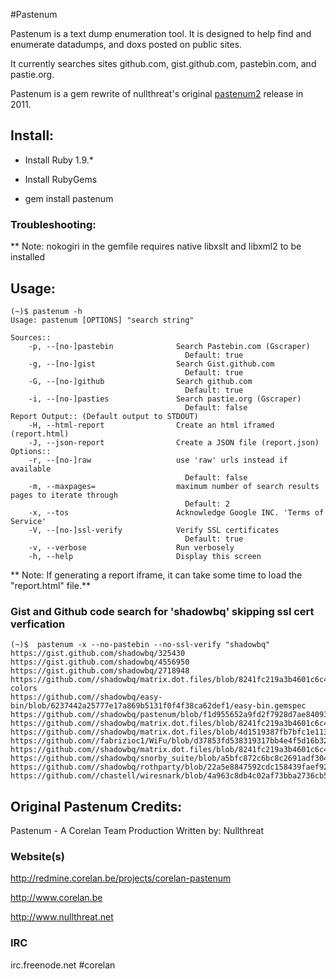 #Pastenum

Pastenum is a text dump enumeration tool. It is designed to help find and enumerate datadumps, and doxs posted on public sites. 

It currently searches sites github.com, gist.github.com, pastebin.com, and pastie.org.

Pastenum is a gem rewrite of nullthreat's original [pastenum2](http://redmine.corelan.be/projects/corelan-pastenum) release in 2011. 

## Install:

* Install Ruby 1.9.* 

* Install RubyGems 

* gem install pastenum

### Troubleshooting: 

** Note: nokogiri in the gemfile requires native libxslt and libxml2 to be installed

## Usage:

```shell
(~)$ pastenum -h
Usage: pastenum [OPTIONS] "search string"

Sources::
    -p, --[no-]pastebin              Search Pastebin.com (Gscraper)
                                       Default: true
    -g, --[no-]gist                  Search Gist.github.com
                                       Default: true
    -G, --[no-]github                Search github.com
                                       Default: true
    -i, --[no-]pasties               Search pastie.org (Gscraper)
                                       Default: false
Report Output:: (Default output to STDOUT)
    -H, --html-report                Create an html iframed (report.html)
    -J, --json-report                Create a JSON file (report.json)
Options::
    -r, --[no-]raw                   use 'raw' urls instead if available
                                       Default: false
    -m, --maxpages=                  maximum number of search results pages to iterate through
                                       Default: 2
    -x, --tos                        Acknowledge Google INC. 'Terms of Service'
    -V, --[no-]ssl-verify            Verify SSL certificates
                                       Default: true
    -v, --verbose                    Run verbosely
    -h, --help                       Display this screen
```

** Note: If generating a report iframe, it can take some time to load the "report.html" file.**


### Gist and Github code search for 'shadowbq' skipping ssl cert verfication

```shell
(~)$  pastenum -x --no-pastebin --no-ssl-verify "shadowbq"
https://gist.github.com/shadowbq/325430
https://gist.github.com/shadowbq/4556950
https://gist.github.com/shadowbq/2718948
https://github.com//shadowbq/matrix.dot.files/blob/8241fc219a3b4601c6c4b1a487441cf31e90916b/docs/README.vim-colors
https://github.com//shadowbq/easy-bin/blob/6237442a25777e17a869b5131f0f4f38ca62def1/easy-bin.gemspec
https://github.com//shadowbq/pastenum/blob/f1d955652a9fd2f7928d7ae84093aea4fc105f85/pastenum.gemspec
https://github.com//shadowbq/matrix.dot.files/blob/8241fc219a3b4601c6c4b1a487441cf31e90916b/home/.matrix/vim/.gitmodules
https://github.com//shadowbq/matrix.dot.files/blob/4d1519387fb7bfc1e1134c179fe372f232e30cba/home/.gitconfig
https://github.com//fabrizioc1/WiFu/blob/d37853fd538319317bb4e4f5d16b3255501b76d1/Gemfile
https://github.com//shadowbq/matrix.dot.files/blob/8241fc219a3b4601c6c4b1a487441cf31e90916b/home/.ssh/config
https://github.com//shadowbq/snorby_suite/blob/a5bfc872c6bc8c2691adf3041fa821dadbec233b/snorby_suite.gemspec
https://github.com//shadowbq/rothparty/blob/22a5e8847592cdc158439faef925ca2a07bb0e4d/rothparty.gemspec
https://github.com//chastell/wiresnark/blob/4a963c8db4c02af73bba2736cb51bbdaa3f93b1b/README.md
```


## Original Pastenum Credits: 

Pastenum - A Corelan Team Production
Written by: Nullthreat

### Website(s)

http://redmine.corelan.be/projects/corelan-pastenum

http://www.corelan.be

http://www.nullthreat.net

### IRC

irc.freenode.net #corelan

